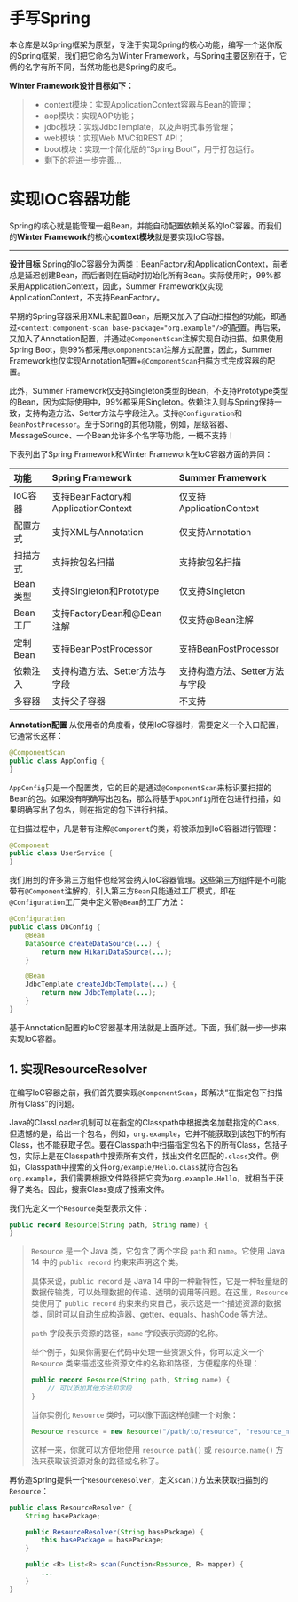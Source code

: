 # 手写Spring
本仓库是以Spring框架为原型，专注于实现Spring的核心功能，编写一个迷你版的Spring框架，我们把它命名为Winter Framework，与Spring主要区别在于，它俩的名字有所不同，当然功能也是Spring的皮毛。

**Winter Framework设计目标如下：**
> * context模块：实现ApplicationContext容器与Bean的管理；
> * aop模块：实现AOP功能；
> * jdbc模块：实现JdbcTemplate，以及声明式事务管理；
> * web模块：实现Web MVC和REST API；
> * boot模块：实现一个简化版的“Spring Boot”，用于打包运行。
> * 剩下的将进一步完善...

# 实现IOC容器功能
Spring的核心就是能管理一组Bean，并能自动配置依赖关系的IoC容器。而我们的**Winter Framework**的核心**context模块**就是要实现IoC容器。

---
**设计目标**
Spring的IoC容器分为两类：BeanFactory和ApplicationContext，前者总是延迟创建Bean，而后者则在启动时初始化所有Bean。实际使用时，99%都采用ApplicationContext，因此，Summer Framework仅实现ApplicationContext，不支持BeanFactory。

早期的Spring容器采用XML来配置Bean，后期又加入了自动扫描包的功能，即通过`<context:component-scan base-package="org.example"/>`的配置。再后来，又加入了Annotation配置，并通过`@ComponentScan`注解实现自动扫描。如果使用Spring Boot，则99%都采用`@ComponentScan`注解方式配置，因此，Summer Framework也仅实现Annotation配置+`@ComponentScan`扫描方式完成容器的配置。

此外，Summer Framework仅支持Singleton类型的Bean，不支持Prototype类型的Bean，因为实际使用中，99%都采用Singleton。依赖注入则与Spring保持一致，支持构造方法、Setter方法与字段注入。支持`@Configuration`和`BeanPostProcessor`。至于Spring的其他功能，例如，层级容器、MessageSource、一个Bean允许多个名字等功能，一概不支持！

下表列出了Spring Framework和Winter Framework在IoC容器方面的异同：

| 功能     | 	Spring Framework                 | 	Summer Framework      |
|:-------|:----------------------------------|:-----------------------|
| IoC容器  | 	支持BeanFactory和ApplicationContext | 	仅支持ApplicationContext |
| 配置方式   | 	支持XML与Annotation                 | 	仅支持Annotation         |
| 扫描方式   | 	支持按包名扫描                          | 	支持按包名扫描               |
| Bean类型 | 	支持Singleton和Prototype            | 	仅支持Singleton          |
| Bean工厂 | 	支持FactoryBean和@Bean注解            | 	仅支持@Bean注解            |
| 定制Bean | 	支持BeanPostProcessor              | 	支持BeanPostProcessor   |
| 依赖注入   | 	支持构造方法、Setter方法与字段               | 	支持构造方法、Setter方法与字段    |
| 多容器    | 	支持父子容器                           | 	不支持                   |

**Annotation配置**
从使用者的角度看，使用IoC容器时，需要定义一个入口配置，它通常长这样：
```java
@ComponentScan
public class AppConfig {
}
```
`AppConfig`只是一个配置类，它的目的是通过`@ComponentScan`来标识要扫描的Bean的包。如果没有明确写出包名，那么将基于`AppConfig`所在包进行扫描，如果明确写出了包名，则在指定的包下进行扫描。

在扫描过程中，凡是带有注解`@Component`的类，将被添加到IoC容器进行管理：
```java
@Component
public class UserService {
}
``` 
我们用到的许多第三方组件也经常会纳入IoC容器管理。这些第三方组件是不可能带有`@Component`注解的，引入第三方`Bean`只能通过工厂模式，即在`@Configuration`工厂类中定义带`@Bean`的工厂方法：
```java
@Configuration
public class DbConfig {
    @Bean
    DataSource createDataSource(...) {
        return new HikariDataSource(...);
    }

    @Bean
    JdbcTemplate createJdbcTemplate(...) {
        return new JdbcTemplate(...);
    }
}
```
基于Annotation配置的IoC容器基本用法就是上面所述。下面，我们就一步一步来实现IoC容器。

## 1. 实现ResourceResolver
在编写IoC容器之前，我们首先要实现`@ComponentScan`，即解决“在指定包下扫描所有Class”的问题。

Java的ClassLoader机制可以在指定的Classpath中根据类名加载指定的Class，但遗憾的是，给出一个包名，例如，`org.example`，它并不能获取到该包下的所有Class，也不能获取子包。要在Classpath中扫描指定包名下的所有Class，包括子包，实际上是在Classpath中搜索所有文件，找出文件名匹配的`.class`文件。例如，Classpath中搜索的文件`org/example/Hello.class`就符合包名`org.example`，我们需要根据文件路径把它变为`org.example.Hello`，就相当于获得了类名。因此，搜索Class变成了搜索文件。

我们先定义一个`Resource`类型表示文件：
```java
public record Resource(String path, String name) {
}
```
> `Resource` 是一个 Java 类，它包含了两个字段 `path` 和 `name`。它使用 Java 14 中的 `public record` 约束来声明这个类。
> 
>具体来说，`public record` 是 Java 14 中的一种新特性，它是一种轻量级的数据传输类，可以处理数据的传递、透明的调用等问题。在这里，`Resource` 类使用了 `public record` 约束来约束自己，表示这是一个描述资源的数据类，同时可以自动生成构造器、getter、equals、hashCode 等方法。
> 
>`path` 字段表示资源的路径，`name` 字段表示资源的名称。
>
> 举个例子，如果你需要在代码中处理一些资源文件，你可以定义一个 `Resource` 类来描述这些资源文件的名称和路径，方便程序的处理：
>
> ```java
> public record Resource(String path, String name) {
>     // 可以添加其他方法和字段
> }
> ```
>
> 当你实例化 `Resource` 类时，可以像下面这样创建一个对象：
>
> ```java
> Resource resource = new Resource("/path/to/resource", "resource_name");
> ```
> 
> 这样一来，你就可以方便地使用 `resource.path()` 或 `resource.name()` 方法来获取该资源对象的路径或名称了。 

再仿造Spring提供一个`ResourceResolver`，定义`scan()`方法来获取扫描到的`Resource`：
```java
public class ResourceResolver {
    String basePackage;

    public ResourceResolver(String basePackage) {
        this.basePackage = basePackage;
    }

    public <R> List<R> scan(Function<Resource, R> mapper) {
        ...
    }
}
```








